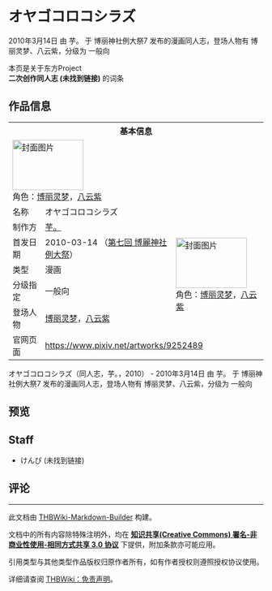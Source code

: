 # オヤゴコロコシラズ

<!-- source html: G:\repos\THBWiki-Markdown-Builder\THBWikiMarkdown\Temp\main\4\4f\ns0%3A%E3%82%AA%E3%83%A4%E3%82%B4%E3%82%B3%E3%83%AD%E3%82%B3%E3%82%B7%E3%83%A9%E3%82%BA.html -->

2010年3月14日 由 芋。 于 博丽神社例大祭7 发布的漫画同人志，登场人物有 博丽灵梦、八云紫，分级为 一般向

本页是关于东方Project  
 **二次创作同人志 (未找到链接)** 的词条
## 作品信息

<table><tbody><tr><th colspan="3">基本信息</th></tr><tr><td class="cover-artwork-mobile" colspan="2"><a href="./文件-オヤゴコロコシラズ封面.jpg.md" class="image" title="封面图片"><img alt="封面图片" src="https://upload.thwiki.cc/thumb/a/ae/%E3%82%AA%E3%83%A4%E3%82%B4%E3%82%B3%E3%83%AD%E3%82%B3%E3%82%B7%E3%83%A9%E3%82%BA%E5%B0%81%E9%9D%A2.jpg/140px-%E3%82%AA%E3%83%A4%E3%82%B4%E3%82%B3%E3%83%AD%E3%82%B3%E3%82%B7%E3%83%A9%E3%82%BA%E5%B0%81%E9%9D%A2.jpg" decoding="async" loading="lazy" width="140" height="99" srcset="https://upload.thwiki.cc/thumb/a/ae/%E3%82%AA%E3%83%A4%E3%82%B4%E3%82%B3%E3%83%AD%E3%82%B3%E3%82%B7%E3%83%A9%E3%82%BA%E5%B0%81%E9%9D%A2.jpg/210px-%E3%82%AA%E3%83%A4%E3%82%B4%E3%82%B3%E3%83%AD%E3%82%B3%E3%82%B7%E3%83%A9%E3%82%BA%E5%B0%81%E9%9D%A2.jpg 1.5x, https://upload.thwiki.cc/thumb/a/ae/%E3%82%AA%E3%83%A4%E3%82%B4%E3%82%B3%E3%83%AD%E3%82%B3%E3%82%B7%E3%83%A9%E3%82%BA%E5%B0%81%E9%9D%A2.jpg/280px-%E3%82%AA%E3%83%A4%E3%82%B4%E3%82%B3%E3%83%AD%E3%82%B3%E3%82%B7%E3%83%A9%E3%82%BA%E5%B0%81%E9%9D%A2.jpg 2x" data-file-width="1040" data-file-height="735"></a><div class="cover-char">角色：<a href="./博丽灵梦.md" title="博丽灵梦">博丽灵梦</a>，<a href="./八云紫.md" title="八云紫">八云紫</a></div></td>
</tr><tr><td class="label">名称</td><td colspan="2"> オヤゴコロコシラズ </td></tr><tr><td class="label">制作方</td><td><a href="./芋。.md" title="芋。">芋。</a></td><td class="cover-artwork" rowspan="5" style="min-width:140px;"><a href="./文件-オヤゴコロコシラズ封面.jpg.md" class="image" title="封面图片"><img alt="封面图片" src="https://upload.thwiki.cc/thumb/a/ae/%E3%82%AA%E3%83%A4%E3%82%B4%E3%82%B3%E3%83%AD%E3%82%B3%E3%82%B7%E3%83%A9%E3%82%BA%E5%B0%81%E9%9D%A2.jpg/140px-%E3%82%AA%E3%83%A4%E3%82%B4%E3%82%B3%E3%83%AD%E3%82%B3%E3%82%B7%E3%83%A9%E3%82%BA%E5%B0%81%E9%9D%A2.jpg" decoding="async" loading="lazy" width="140" height="99" srcset="https://upload.thwiki.cc/thumb/a/ae/%E3%82%AA%E3%83%A4%E3%82%B4%E3%82%B3%E3%83%AD%E3%82%B3%E3%82%B7%E3%83%A9%E3%82%BA%E5%B0%81%E9%9D%A2.jpg/210px-%E3%82%AA%E3%83%A4%E3%82%B4%E3%82%B3%E3%83%AD%E3%82%B3%E3%82%B7%E3%83%A9%E3%82%BA%E5%B0%81%E9%9D%A2.jpg 1.5x, https://upload.thwiki.cc/thumb/a/ae/%E3%82%AA%E3%83%A4%E3%82%B4%E3%82%B3%E3%83%AD%E3%82%B3%E3%82%B7%E3%83%A9%E3%82%BA%E5%B0%81%E9%9D%A2.jpg/280px-%E3%82%AA%E3%83%A4%E3%82%B4%E3%82%B3%E3%83%AD%E3%82%B3%E3%82%B7%E3%83%A9%E3%82%BA%E5%B0%81%E9%9D%A2.jpg 2x" data-file-width="1040" data-file-height="735"></a><div class="cover-char">角色：<a href="./博丽灵梦.md" title="博丽灵梦">博丽灵梦</a>，<a href="./八云紫.md" title="八云紫">八云紫</a></div></td>
</tr><tr><td class="label">首发日期</td><td>2010-03-14&#160;（<a href="/展会作品列表?e=%E5%8D%9A%E4%B8%BD%E7%A5%9E%E7%A4%BE%E4%BE%8B%E5%A4%A7%E7%A5%AD%237">第七回 博麗神社例大祭</a>）</td></tr><tr><td class="label">类型</td><td>漫画</td></tr><tr><td class="label">分级指定</td><td>一般向</td></tr><tr><td class="label">登场人物</td><td><a href="./博丽灵梦.md" title="博丽灵梦">博丽灵梦</a>，<a href="./八云紫.md" title="八云紫">八云紫</a></td></tr>
<tr><td class="label">官网页面</td><td colspan="2"><a rel="nofollow" class="external free" href="https://www.pixiv.net/artworks/9252489">https://www.pixiv.net/artworks/9252489</a></td></tr></tbody></table>

オヤゴコロコシラズ（同人志，芋。，2010） - 2010年3月14日 由 芋。 于 博丽神社例大祭7 发布的漫画同人志，登场人物有 博丽灵梦、八云紫，分级为 一般向
## 预览
## Staff
- けんぴ (未找到链接)

## 评论




---

此文档由 [THBWiki-Markdown-Builder](https://github.com/Delsin-Yu/THBWiki-Markdown-Builder) 构建。

文档中的所有内容除特殊注明外，均在 [**知识共享(Creative Commons) 署名-非商业性使用-相同方式共享 3.0 协议**](https://creativecommons.org/licenses/by-sa/3.0/deed.zh-hans) 下提供，附加条款亦可能应用。

引用类型与其他类型作品版权归原作者所有，如有作者授权则遵照授权协议使用。

详细请查阅 [THBWiki：免责声明](https://thbwiki.cc/THBWiki:%E5%85%8D%E8%B4%A3%E5%A3%B0%E6%98%8E)。

